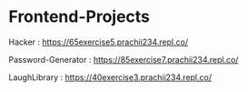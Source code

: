 # Frontend-Projects

Hacker : https://65exercise5.prachii234.repl.co/

Password-Generator : https://85exercise7.prachii234.repl.co/

LaughLibrary : https://40exercise3.prachii234.repl.co/
